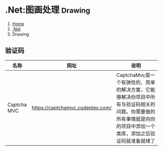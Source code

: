 # .Net:图画处理 <small>Drawing</small>

<ol class="breadcrumb"><li><a href="/">Home</a></li><li><a href="/dotnet/overview.md">.Net</a></li><li class="active">Drawing</li></ol>

## 验证码
|名称|网址|说明|
|------|------|------|
|Captcha MVC|https://captchamvc.codeplex.com/|CaptchaMvc是一个有弹性的、简单的解决方案，它能够解决你项目中所有与验证码相关的问题。你需要做的所有事情就是向你的项目中添加一个类库，添加之后验证码就准备就绪了|

